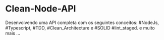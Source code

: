 # Clean-Node-API
Desenvolvendo uma API completa
com os seguintes conceitos:
#NodeJs, #Typescript, #TDD, #Clean_Architecture e #SOLID
#lint_staged. e muito mais ...
 #####
 